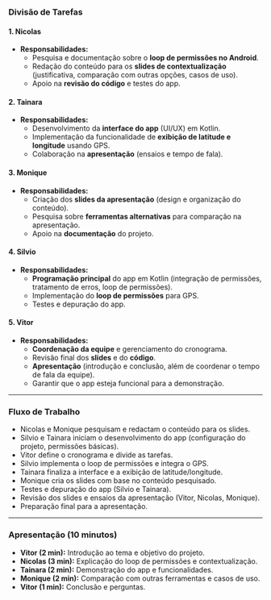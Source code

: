 ### **Divisão de Tarefas**

#### **1. Nicolas**  
- **Responsabilidades:**  
  - Pesquisa e documentação sobre o **loop de permissões no Android**.  
  - Redação do conteúdo para os **slides de contextualização** (justificativa, comparação com outras opções, casos de uso).  
  - Apoio na **revisão do código** e testes do app.  

#### **2. Tainara**  
- **Responsabilidades:**  
  - Desenvolvimento da **interface do app** (UI/UX) em Kotlin.  
  - Implementação da funcionalidade de **exibição de latitude e longitude** usando GPS.  
  - Colaboração na **apresentação** (ensaios e tempo de fala).  

#### **3. Monique**  
- **Responsabilidades:**  
  - Criação dos **slides da apresentação** (design e organização do conteúdo).  
  - Pesquisa sobre **ferramentas alternativas** para comparação na apresentação.  
  - Apoio na **documentação** do projeto.  

#### **4. Silvio**  
- **Responsabilidades:**  
  - **Programação principal** do app em Kotlin (integração de permissões, tratamento de erros, loop de permissões).  
  - Implementação do **loop de permissões** para GPS.  
  - Testes e depuração do app.  

#### **5. Vitor**  
- **Responsabilidades:**  
  - **Coordenação da equipe** e gerenciamento do cronograma.  
  - Revisão final dos **slides** e do **código**.  
  - **Apresentação** (introdução e conclusão, além de coordenar o tempo de fala da equipe).  
  - Garantir que o app esteja funcional para a demonstração.  

---

### **Fluxo de Trabalho**  
   - Nicolas e Monique pesquisam e redactam o conteúdo para os slides.  
   - Silvio e Tainara iniciam o desenvolvimento do app (configuração do projeto, permissões básicas).  
   - Vitor define o cronograma e divide as tarefas.  
   - Silvio implementa o loop de permissões e integra o GPS.  
   - Tainara finaliza a interface e a exibição de latitude/longitude.  
   - Monique cria os slides com base no conteúdo pesquisado.  
   - Testes e depuração do app (Silvio e Tainara).  
   - Revisão dos slides e ensaios da apresentação (Vitor, Nicolas, Monique).  
   - Preparação final para a apresentação.  

---

### **Apresentação (10 minutos)**  
- **Vitor (2 min):** Introdução ao tema e objetivo do projeto.  
- **Nicolas (3 min):** Explicação do loop de permissões e contextualização.  
- **Tainara (2 min):** Demonstração do app e funcionalidades.  
- **Monique (2 min):** Comparação com outras ferramentas e casos de uso.  
- **Vitor (1 min):** Conclusão e perguntas. 

